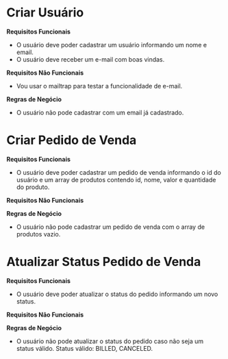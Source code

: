 <!-- 
Requisitos Funcionais
Requisitos funcionais são quais as funcionalidades que teremos.

Requisitos Não Funcionais
Requisitos não funcionais são requisitos da parte técnica

Regras de negócio
São as regras de negócio do nosso sistema.
-->

# Criar Usuário

**Requisitos Funcionais**

- O usuário deve poder cadastrar um usuário informando um nome e email.
- O usuário deve receber um e-mail com boas vindas.

**Requisitos Não Funcionais**

- Vou usar o mailtrap para testar a funcionalidade de e-mail.

**Regras de Negócio**

- O usuário não pode cadastrar com um email já cadastrado. 

# Criar Pedido de Venda

**Requisitos Funcionais**

- O usuário deve poder cadastrar um pedido de venda informando o id do usuário e um array de produtos contendo id, nome, valor e quantidade do produto.

**Requisitos Não Funcionais**

**Regras de Negócio**

- O usuário não pode cadastrar um pedido de venda com o array de produtos vazio.

# Atualizar Status Pedido de Venda

**Requisitos Funcionais**

- O usuário deve poder atualizar o status do pedido informando um novo status.

**Requisitos Não Funcionais**

**Regras de Negócio**

- O usuário não pode atualizar o status do pedido caso não seja um status válido. Status válido: BILLED, CANCELED.
